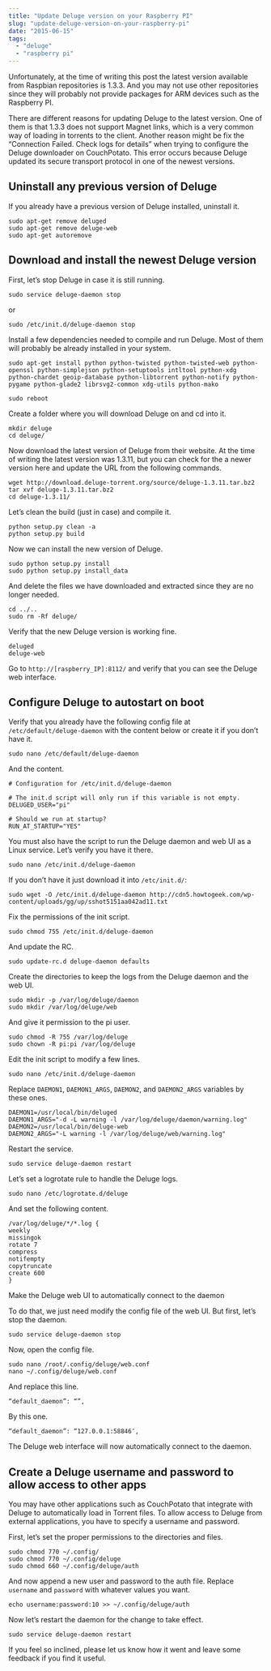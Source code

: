 ```yaml
---
title: "Update Deluge version on your Raspberry PI"
slug: "update-deluge-version-on-your-raspberry-pi"
date: "2015-06-15"
tags:
  - "deluge"
  - "raspberry pi"
---
```


Unfortunately, at the time of writing this post the latest version available from Raspbian repositories is 1.3.3. And you may not use other repositories since they will probably not provide packages for ARM devices such as the Raspberry PI.

There are different reasons for updating Deluge to the latest version. One of them is that 1.3.3 does not support Magnet links, which is a very common way of loading in torrents to the client. Another reason might be fix the “Connection Failed. Check logs for details” when trying to configure the Deluge downloader on CouchPotato. This error occurs because Deluge updated its secure transport protocol in one of the newest versions.

Uninstall any previous version of Deluge
---

If you already have a previous version of Deluge installed, uninstall it.

```
sudo apt-get remove deluged
sudo apt-get remove deluge-web
sudo apt-get autoremove
```

Download and install the newest Deluge version
---

First, let’s stop Deluge in case it is still running.

```
sudo service deluge-daemon stop
```

or

```
sudo /etc/init.d/deluge-daemon stop
```

Install a few dependencies needed to compile and run Deluge. Most of them will probably be already installed in your system.

```
sudo apt-get install python python-twisted python-twisted-web python-openssl python-simplejson python-setuptools intltool python-xdg python-chardet geoip-database python-libtorrent python-notify python-pygame python-glade2 librsvg2-common xdg-utils python-mako
```

```
sudo reboot
```

Create a folder where you will download Deluge on and cd into it.

```
mkdir deluge
cd deluge/
```

Now download the latest version of Deluge from their website. At the time of writing the latest version was 1.3.11, but you can check for the a newer version here and update the URL from the following commands.

```
wget http://download.deluge-torrent.org/source/deluge-1.3.11.tar.bz2
tar xvf deluge-1.3.11.tar.bz2
cd deluge-1.3.11/
```

Let’s clean the build (just in case) and compile it.

```
python setup.py clean -a
python setup.py build
```

Now we can install the new version of Deluge.

```
sudo python setup.py install
sudo python setup.py install_data
```

And delete the files we have downloaded and extracted since they are no longer needed.

```
cd ../..
sudo rm -Rf deluge/
```

Verify that the new Deluge version is working fine.

```
deluged
deluge-web
```

Go to `http://[raspberry_IP]:8112/` and verify that you can see the Deluge web interface.

Configure Deluge to autostart on boot
---

Verify that you already have the following config file at `/etc/default/deluge-daemon` with the content below or create it if you don’t have it.

```
sudo nano /etc/default/deluge-daemon
```

And the content.

```
# Configuration for /etc/init.d/deluge-daemon

# The init.d script will only run if this variable is not empty.
DELUGED_USER="pi"

# Should we run at startup?
RUN_AT_STARTUP="YES"
```

You must also have the script to run the Deluge daemon and web UI as a Linux service. Let’s verify you have it there.

```
sudo nano /etc/init.d/deluge-daemon
```

If you don’t have it just download it into `/etc/init.d/`:

```
sudo wget -O /etc/init.d/deluge-daemon http://cdn5.howtogeek.com/wp-content/uploads/gg/up/sshot5151aa042ad11.txt
```

Fix the permissions of the init script.

```
sudo chmod 755 /etc/init.d/deluge-daemon
```

And update the RC.

```
sudo update-rc.d deluge-daemon defaults
```

Create the directories to keep the logs from the Deluge daemon and the web UI.

```
sudo mkdir -p /var/log/deluge/daemon
sudo mkdir /var/log/deluge/web
```

And give it permission to the pi user.

```
sudo chmod -R 755 /var/log/deluge
sudo chown -R pi:pi /var/log/deluge
```

Edit the init script to modify a few lines.

```
sudo nano /etc/init.d/deluge-daemon
```

Replace `DAEMON1`, `DAEMON1_ARGS`, `DAEMON2`, and `DAEMON2_ARGS` variables by these ones.

```
DAEMON1=/usr/local/bin/deluged
DAEMON1_ARGS="-d -L warning -l /var/log/deluge/daemon/warning.log"
DAEMON2=/usr/local/bin/deluge-web
DAEMON2_ARGS="-L warning -l /var/log/deluge/web/warning.log"
```

Restart the service.

```
sudo service deluge-daemon restart
```

Let’s set a logrotate rule to handle the Deluge logs.

```
sudo nano /etc/logrotate.d/deluge
```

And set the following content.

```
/var/log/deluge/*/*.log {
weekly
missingok
rotate 7
compress
notifempty
copytruncate
create 600
}
```

Make the Deluge web UI to automatically connect to the daemon

To do that, we just need modify the config file of the web UI. But first, let’s stop the daemon.

```
sudo service deluge-daemon stop
```

Now, open the config file.

```
sudo nano /root/.config/deluge/web.conf
nano ~/.config/deluge/web.conf
```

And replace this line.

```
“default_daemon”: “”,
```

By this one.

```
“default_daemon”: “127.0.0.1:58846″,
```

The Deluge web interface will now automatically connect to the daemon.

Create a Deluge username and password to allow access to other apps
---

You may have other applications such as CouchPotato that integrate with Deluge to automatically load in Torrent files. To allow access to Deluge from external applications, you have to specify a username and password.

First, let’s set the proper permissions to the directories and files.

```
sudo chmod 770 ~/.config/
sudo chmod 770 ~/.config/deluge
sudo chmod 660 ~/.config/deluge/auth
```

And now append a new user and password to the auth file. Replace `username` and `password` with whatever values you want.

```
echo username:password:10 >> ~/.config/deluge/auth
```

Now let’s restart the daemon for the change to take effect.

```
sudo service deluge-daemon restart
```

If you feel so inclined, please let us know how it went and leave some feedback if you find it useful.
